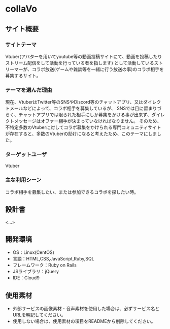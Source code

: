 # collaVo

## サイト概要
### サイトテーマ
Vtuber(アバターを用いてyoutube等の動画投稿サイトにて、動画を投稿したりストリーム配信をして活動を行っている者を指します)
として活動しているストリーマーが、コラボ放送(ゲームや雑談等を一緒に行う放送の事)のコラボ相手を募集するサイト。

### テーマを選んだ理由
現在、VtuberはTwitter等のSNSやDiscord等のチャットアプリ、又はダイレクトメールなどによって、コラボ相手を募集しているが、
SNSでは目に留まりづらく、チャットアプリでは限られた相手にしか募集をかける事が出来ず、ダイレクトメッセージはオファー相手が決まっていなければなりません。
そのため、不特定多数のVtuberに対してコラボ募集をかけられる専門コミュニティサイトが存在すると、多数のVtuberの助けになると考えたため、このテーマにしました。
### ターゲットユーザ
Vtuber

### 主な利用シーン
コラボ相手を募集したい、または参加できるコラボを探したい時。

## 設計書
<...>

## 開発環境
- OS：Linux(CentOS)
- 言語：HTML,CSS,JavaScript,Ruby,SQL
- フレームワーク：Ruby on Rails
- JSライブラリ：jQuery
- IDE：Cloud9

## 使用素材
- 外部サービスの画像素材・音声素材を使用した場合は、必ずサービス名とURLを明記してください。
- 使用しない場合は、使用素材の項目をREADMEから削除してください。